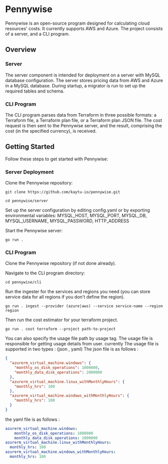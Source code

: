# Pennywise
Pennywise is an open-source program designed for calculating cloud resources' costs. It currently supports AWS and Azure. The project consists of a server, and a CLI program.

## Overview
### Server
The server component is intended for deployment on a server with MySQL database configuration. The server stores pricing data from AWS and Azure in a MySQL database. During startup, a migrator is run to set up the required tables and schema.

### CLI Program
The CLI program parses data from Terraform in three possible formats: a Terraform file, a Terraform plan file, or a Terraform plan JSON file. The cost request is then sent to the Pennywise server, and the result, comprising the cost (in the specified currency), is received.

## Getting Started
Follow these steps to get started with Pennywise:

### Server Deployment
Clone the Pennywise repository:

```shell
git clone https://github.com/kaytu-io/pennywise.git
```

```shell
cd pennywise/server
```

Set up the server configuration by editing config.yaml or by exporting environmental variables:
MYSQL_HOST, MYSQL_PORT, MYSQL_DB, MYSQL_USERNAME, MYSQL_PASSWORD, HTTP_ADDRESS

Start the Pennywise server:

```shell
go run .
```

### CLI Program
Clone the Pennywise repository (if not done already).

Navigate to the CLI program directory:

```shell
cd pennywise/cli
```
Run the ingester for the services and regions you need (you can store service data for all regions if you don't define the region).

```shell
go run . ingest --provider (azure|aws) --service service-name --region region
```

Then run the cost estimator for your terraform project.

```shell
go run . cost terraform --project path-to-project
```
You can also specify the usage file path by usage tag.
The usage file is responsible for getting usage details from user.
currently The usage file is supported in two types : (json , yaml)
The json file is as follows :
````json
{
  "azurerm_virtual_machine.windows": {
    "monthly_os_disk_operations": 1000000,
    "monthly_data_disk_operations": 2000000
  },
  "azurerm_virtual_machine.linux_withMonthlyHours": {
    "monthly_hrs": 100
  },
  "azurerm_virtual_machine.windows_withMonthlyHours": {
    "monthly_hrs": 100
  }
}
````
the yaml file is as follows :
````yaml
azurerm_virtual_machine.windows:
    monthly_os_disk_operations: 1000000
    monthly_data_disk_operations: 2000000
azurerm_virtual_machine.linux_withMonthlyHours:
  monthly_hrs: 100
azurerm_virtual_machine.windows_withMonthlyHours:
  monthly_hrs: 100
````

